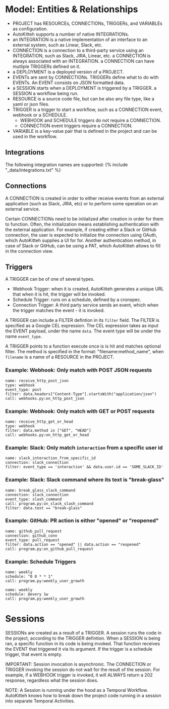 # Model: Entities & Relationships

- PROJECT has RESOURCEs, CONNECTIONs, TRIGGERs, and VARIABLEs as configuration.
- AutoKitteh supports a number of native INTEGRATIONs.
- an INTEGRATION is a native implementation of an interface to an external system, such as Linear, Slack, etc.
- CONNECTION is a connection to a third-party service using an INTEGRATION, such as Slack, JIRA, Linear, etc.
  a CONNECTION is always associated with an INTEGRATION.
  a CONNECTION can have mutliple TRIGGERs defined on it.
- a DEPLOYMENT is a deployed version of a PROJECT.
- EVENTs are sent by CONNECTIONs. TRIGGERs define what to do with EVENTs. An EVENT consists on JSON formatted data.
- a SESSION starts when a DEPLOYMENT is triggered by a TRIGGER. a SESSION a workflow being run.
- RESOURCE is a source code file, but can be also any file type, like a yaml or json files.
- TRIGGER is a trigger to start a workflow, such as a CONNECTION event, webhook or a SCHEDULE.
  - WEBHOOK and SCHEDULE triggers do not require a CONNECTION.
  - CONNECTION event triggers require a CONNECTION.
- VARIABLE is a key-value pair that is defined in the project and can be used in the workflow.

## Integrations

The following integration names are supported:
{% include "_data/integrations.txt" %}

## Connections

A CONNECTION is created in order to either receive events from an external application (such as Slack, JIRA, etc) or to perform some operation on an external service.

Certain CONNECTIONs need to be initialized after creation in order for them to function. Often, the initialization means establishing authentication with the external application. For example, if creating either a Slack or GitHub connection, the user is expected to initialize the connection using OAuth, which AutoKitteh supplies a UI for for. Another authentication method, in case of Slack or GitHub, can be using a PAT, which AutoKitteh allows to fill in the connection view.

## Triggers

A TRIGGER can be of one of several types.

- Webhook Trigger: when it is created, AutoKitteh generates a unique URL that when it is hit, the trigger will be invoked.
- Schedule Trigger: runs on a schedule, defined by a cronspec.
- Connection Trigger: A third party service sends an event, which when the trigger matches the event - it is invoked.

A TRIGGER can include a FILTER defintion in its `filter` field. The FILTER is specified as a Google CEL expression. The CEL expression takes as input the EVENT payload, under the name `data`. The event type will be under the name `event_type`.

A TRIGGER points to a function execute once is is hit and matches optional filter. The method is specified in the format: "filename:method_name", when `filename` is a name of a RESOURCE in the PROJECT.

### Example: Webhook: Only match with POST JSON requests

```
name: receive_http_post_json
type: webhook
event_type: post
filter: data.headers["Content-Type"].startsWith("application/json")
call: webhooks.py:on_http_post_json
```

### Example: Webhook: Only match with GET or POST requests

```
name: receive_http_get_or_head
type: webhook
filter: data.method in ["GET", "HEAD"]
call: webhooks.py:on_http_get_or_head
```

### Example: Slack: Only match `interaction` from a specific user id

```
name: slack_interaction_from_specific_id
connection: slack_connection
filter: event_type == 'interaction' && data.user.id == 'SOME_SLACK_ID'
```

### Example: Slack: Slack command where its text is "break-glass"

```
name: break_glass_slack_command
connection: slack_connection
event_type: slash_command
call: program.py:on_slack_slash_command
filter: data.text == "break-glass"
```

### Example: GitHub: PR action is either "opened" or "reopened"

```
name: github_pull_request
connection: github_conn
event_type: pull_request
filter: data.action == "opened" || data.action == "reopened"
call: program.py:on_github_pull_request
```

### Example: Schedule Triggers

```
name: weekly
schedule: "0 0 * * 1"
call: program.py:weekly_user_growth
```

```
name: weekly
schedule: @every 1w
call: program.py:weekly_user_growth
```

# Sessions

SESSIONs are created as a result of a TRIGGER. A session runs the code in the project, according to the TRIGGER defintion. When a SESSION is being ran, a specific function in its code is being invoked. That function receives the EVENT that triggered it via its argument. If the trigger is a schedule trigger, that event is empty.

IMPORTANT: Session invocation is asynchronic. The CONNECTION or TRIGGER invoking the session do not wait for the result of the session. For example, if a WEBHOOK trigger is invoked, it will ALWAYS return a 202 response, regardless what the session does.

NOTE: A Session is running under the hood as a Temporal Workflow. AutoKitteh knows how to break down the project code running in a session into separate Temporal Activities.
